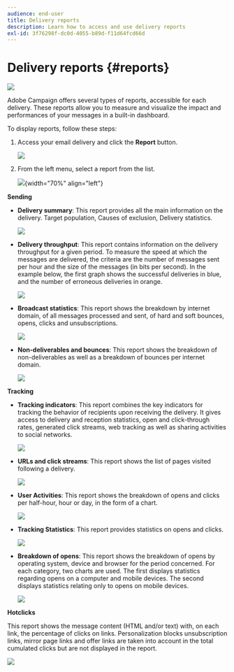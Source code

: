 ```yaml
---
audience: end-user
title: Delivery reports
description: Learn how to access and use delivery reports
exl-id: 3f76298f-dc0d-4055-b89d-f11d64fcd66d
---
```

# Delivery reports {#reports}

![](../assets/do-not-localize/badge.png)

<!--
detail delivery reports and how to access them

same content as in v7 (excepted for the navigation that is similar to AJO
-->

Adobe Campaign offers several types of reports, accessible for each delivery. These reports allow you to measure and visualize the impact and performances of your messages in a built-in dashboard.

To display reports, follow these steps:

1. Access your email delivery and click the **Report** button.

    ![](assets/reporting.png)

1. From the left menu, select a report from the list.

    ![](assets/reporting2.png){width="70%" align="left"}

**Sending**

* **Delivery summary**: This report provides all the main information on the delivery. Target population, Causes of exclusion, Delivery statistics.

    ![](assets/reporting3.png)

* **Delivery throughput**: This report contains information on the delivery throughput for a given period. To measure the speed at which the messages are delivered, the criteria are the number of messages sent per hour and the size of the messages (in bits per second). In the example below, the first graph shows the successful deliveries in blue, and the number of erroneous deliveries in orange.

    ![](assets/reporting3bis.png)

* **Broadcast statistics**: This report shows the breakdown by internet domain, of all messages processed and sent, of hard and soft bounces, opens, clicks and unsubscriptions.

    ![](assets/reporting4.png)

* **Non-deliverables and bounces**: This report shows the breakdown of non-deliverables as well as a breakdown of bounces per internet domain.

    ![](assets/reporting5.png)

**Tracking**

* **Tracking indicators**: This report combines the key indicators for tracking the behavior of recipients upon receiving the delivery. It gives access to delivery and reception statistics, open and click-through rates, generated click streams, web tracking as well as sharing activities to social networks.

    ![](assets/reporting6.png)

* **URLs and click streams**: This report shows the list of pages visited following a delivery.

    ![](assets/reporting7.png)

* **User Activities**: This report shows the breakdown of opens and clicks per half-hour, hour or day, in the form of a chart.

    ![](assets/reporting8.png)

* **Tracking Statistics**: This report provides statistics on opens and clicks.

    ![](assets/reporting9.png)

* **Breakdown of opens**: This report shows the breakdown of opens by operating system, device and browser for the period concerned. For each category, two charts are used. The first displays statistics regarding opens on a computer and mobile devices. The second displays statistics relating only to opens on mobile devices.

    ![](assets/reporting10.png)

**Hotclicks**

This report shows the message content (HTML and/or text) with, on each link, the percentage of clicks on links. Personalization blocks unsubscription links, mirror page links and offer links are taken into account in the total cumulated clicks but are not displayed in the report.

![](assets/reporting11.png)
